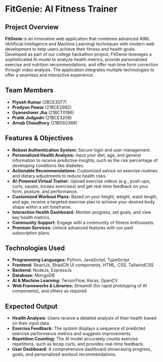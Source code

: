 # FitGenie: AI Fitness Trainer

## Project Overview

**FitGenie** is an innovative web application that combines advanced AIML (Artificial Intelligence and Machine Learning) techniques with modern web development to help users achieve their fitness and health goals. Developed as part of our college hackathon project, FitGenie leverages a sophisticated AI model to analyze health metrics, provide personalized exercise and nutrition recommendations, and offer real-time form correction through video analysis. The application integrates multiple technologies to offer a seamless and interactive experience.

## Team Members

- **Piyush Kumar** (2BCE3077)
- **Pradyun Pawar** (21BCE2992)
- **Gyaneshwer Jha** (21BCT0186)
- **Pratik Jodgudri** (21BCE3208)
- **Arnab Chaudhury** (21BDS0389)

## Features & Objectives

- **Robust Authentication System:** Secure login and user management.
- **Personalized Health Analysis:** Input your diet, age, and general information to receive predictive insights, such as the risk percentage of developing conditions like diabetes.
- **Actionable Recommendations:** Customized advice on exercise routines and dietary adjustments to reduce health risks.
- **AI-Powered Virtual Trainer:** Upload exercise videos (e.g., push-ups, curls, squats, triceps exercises) and get real-time feedback on your form, posture, and performance.
- **Customized Workout Plans:** Based on your height, weight, waist length, and age, receive a targeted exercise plan to achieve your desired body shape within a set timeframe.
- **Interactive Health Dashboard:** Monitor progress, set goals, and view key health metrics.
- **Community Support:** Engage with a community of fitness enthusiasts.
- **Premium Services:** Unlock advanced features with our paid subscription plans.

## Technologies Used

- **Programming Languages:** Python, JavaScript, TypeScript
- **Frontend:** ReactJs, ShadCN UI components, HTML, CSS, TailwindCSS
- **Backend:** NodeJs, ExpressJs
- **Database:** MongoDB
- **AI & Machine Learning:** TensorFlow, Keras, OpenCV
- **Web Frameworks & Libraries:** Streamlit (for rapid prototyping of AI components), and others as required


## Expected Output

- **Health Analysis:** Users receive a detailed analysis of their health based on their input data.
- **Exercise Feedback:** The system displays a sequence of predicted exercise performance metrics and suggests improvements.
- **Repetition Counting:** The AI model accurately counts exercise repetitions, such as bicep curls, and provides real-time feedback.
- **User Dashboard:** A comprehensive dashboard showcasing progress, goals, and personalized workout recommendations.

